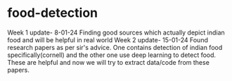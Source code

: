 # food-detection
Week 1 update- 8-01-24 Finding good sources which actually depict indian food and will be helpful in real world
Week 2 update- 15-01-24 Found research papers as per sir's advice. One contains detection of indian food specifically(cornell) and the other one use deep learning to detect food. These are helpful and now we will try to extract data/code from these papers.
